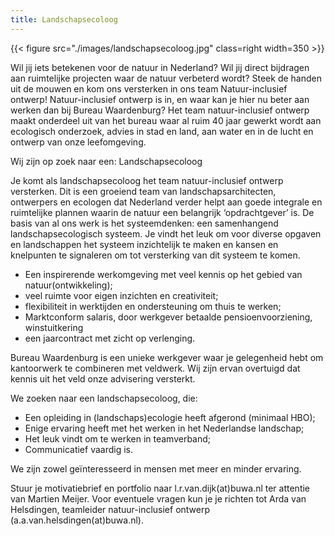 ```yaml
---
title: Landschapsecoloog
---
```


{{< figure src="./images/landschapsecoloog.jpg"  class=right width=350 >}} 

Wil jij iets betekenen voor de natuur in Nederland? Wil jij direct bijdragen aan ruimtelijke projecten waar de natuur verbeterd wordt? Steek de handen uit de mouwen en kom ons versterken in ons team Natuur-inclusief ontwerp! Natuur-inclusief ontwerp is in, en waar kan je hier nu beter aan werken dan bij Bureau Waardenburg? Het team natuur-inclusief ontwerp maakt onderdeel uit van het bureau waar al ruim 40 jaar gewerkt wordt aan ecologisch onderzoek, advies in stad en land, aan water en in de lucht en ontwerp van onze leefomgeving.

Wij zijn op zoek naar een:
Landschapsecoloog

Je komt als landschapsecoloog het team natuur-inclusief ontwerp versterken. Dit is een groeiend team van landschapsarchitecten, ontwerpers en ecologen dat Nederland verder helpt aan goede integrale en ruimtelijke plannen waarin de natuur een belangrijk ‘opdrachtgever’ is. De basis van al ons werk is het systeemdenken: een samenhangend landschapsecologisch systeem. Je vindt het leuk om voor diverse opgaven en landschappen het systeem inzichtelijk te maken en kansen en knelpunten te signaleren om tot versterking van dit systeem te komen.

- Een inspirerende werkomgeving met veel kennis op het gebied van natuur(ontwikkeling);
- veel ruimte voor eigen inzichten en creativiteit;
- flexibiliteit in werktijden en ondersteuning om thuis te werken;
- Marktconform salaris, door werkgever betaalde pensioenvoorziening, winstuitkering
- een jaarcontract met zicht op verlenging.

Bureau Waardenburg is een unieke werkgever waar je gelegenheid hebt om kantoorwerk te combineren met veldwerk. Wij zijn ervan overtuigd dat kennis uit het veld onze advisering versterkt.

We zoeken naar een landschapsecoloog, die:

- Een opleiding in (landschaps)ecologie heeft afgerond (minimaal HBO);
- Enige ervaring heeft met het werken in het Nederlandse landschap;
- Het leuk vindt om te werken in teamverband;
- Communicatief vaardig is.

We zijn zowel geïnteresseerd in mensen met meer en minder ervaring.

Stuur je motivatiebrief en portfolio naar l.r.van.dijk(at)buwa.nl ter attentie van Martien Meijer. Voor eventuele vragen kun je je richten tot Arda van Helsdingen, teamleider natuur-inclusief ontwerp (a.a.van.helsdingen(at)buwa.nl).